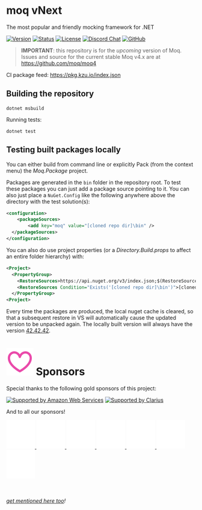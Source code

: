 # moq vNext

The most popular and friendly mocking framework for .NET

[![Version](https://img.shields.io/endpoint?url=https://shields.kzu.io/vpre/Moq/main&label=nuget.ci&color=brightgreen)](https://pkg.kzu.io/index.json)
[![Status](https://github.com/moq/moq/workflows/build/badge.svg?branch=main)](https://github.com/moq/moq/actions?query=branch%3Amain+workflow%3Abuild+)
[![License](https://img.shields.io/github/license/moq/moq.svg)](https://github.com/moq/moq/blob/master/LICENSE)
[![Discord Chat](https://img.shields.io/badge/chat-on%20discord-7289DA.svg)](https://discord.gg/8PtpGdu)
[![GitHub](https://img.shields.io/badge/-source-181717.svg?logo=GitHub)](https://github.com/moq/moq)


> **IMPORTANT**: this repository is for the *upcoming* version of Moq. Issues and source for the current stable Moq v4.x are at https://github.com/moq/moq4

CI package feed: https://pkg.kzu.io/index.json

## Building the repository

```
dotnet msbuild
```

Running tests:

```
dotnet test
```

## Testing built packages locally

You can either build from command line or explicitly Pack (from the context menu) the *Moq.Package* project.

Packages are generated in the `bin` folder in the repository root. To test these packages you can just add a package source 
pointing to it. You can also just place a `NuGet.Config` like the following anywhere above the directory with the 
test solution(s):

```xml
<configuration>
	<packageSources>
		<add key="moq" value="[cloned repo dir]\bin" />
  </packageSources>
</configuration>
```

You can also do use project properties (or a *Directory.Build.props* to affect an entire folder hierarchy) with:

```xml
<Project>
  <PropertyGroup>
    <RestoreSources>https://api.nuget.org/v3/index.json;$(RestoreSources)</RestoreSources>
    <RestoreSources Condition="Exists('[cloned repo dir]\bin')">[cloned repo dir]\bin;$(RestoreSources)</RestoreSources>
  </PropertyGroup>
<Project>
```

Every time the packages are produced, the local nuget cache is cleared, so that a subsequent restore in VS will 
automatically cause the updated version to be unpacked again. The locally built version will always have the version [42.42.42](https://en.wikipedia.org/wiki/42_(number)#The_Hitchhiker's_Guide_to_the_Galaxy).


![Sponsors](https://raw.githubusercontent.com/devlooped/oss/main/assets/images/sponsors.svg) Sponsors
============


Special thanks to the following gold sponsors of this project:

<a href="https://github.com/aws"><img src="https://avatars.githubusercontent.com/u/2232217?s=70&v=4" alt="Supported by Amazon Web Services" title="Supported by Amazon Web Services"></a>
<a href="https://github.com/clarius"><img src="https://avatars.githubusercontent.com/u/71888636?s=70&v=4" alt="Supported by Clarius" title="Supported by Clarius"></a>

And to all our sponsors!

<!-- sponsors -->

<a href='https://github.com/KirillOsenkov'>
  <img src='https://github.com/devlooped/devlooped.github.io/raw/main/.github/avatars/KirillOsenkov.svg' alt='Kirill Osenkov' title='Kirill Osenkov'>
</a>
<a href='https://github.com/augustoproiete'>
  <img src='https://github.com/devlooped/devlooped.github.io/raw/main/.github/avatars/augustoproiete.svg' alt='C. Augusto Proiete' title='C. Augusto Proiete'>
</a>
<a href='https://github.com/sandrock'>
  <img src='https://github.com/devlooped/devlooped.github.io/raw/main/.github/avatars/sandrock.svg' alt='SandRock' title='SandRock'>
</a>
<a href='https://github.com/aws'>
  <img src='https://github.com/devlooped/devlooped.github.io/raw/main/.github/avatars/aws.svg' alt='Amazon Web Services' title='Amazon Web Services'>
</a>
<a href='https://github.com/MelbourneDeveloper'>
  <img src='https://github.com/devlooped/devlooped.github.io/raw/main/.github/avatars/MelbourneDeveloper.svg' alt='Christian Findlay' title='Christian Findlay'>
</a>
<a href='https://github.com/clarius'>
  <img src='https://github.com/devlooped/devlooped.github.io/raw/main/.github/avatars/clarius.svg' alt='Clarius Org' title='Clarius Org'>
</a>
<a href='https://github.com/MFB-Technologies-Inc'>
  <img src='https://github.com/devlooped/devlooped.github.io/raw/main/.github/avatars/MFB-Technologies-Inc.svg' alt='MFB Technologies, Inc.' title='MFB Technologies, Inc.'>
</a>

<!-- sponsors -->
<br><br>
*[get mentioned here too](https://github.com/sponsors/devlooped)!*

